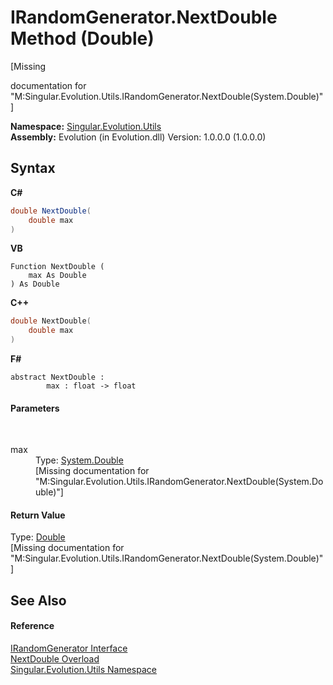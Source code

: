# IRandomGenerator.NextDouble Method (Double)
 

\[Missing <summary> documentation for "M:Singular.Evolution.Utils.IRandomGenerator.NextDouble(System.Double)"\]

**Namespace:**&nbsp;<a href="bb7b030e-87d6-8095-f2c6-b0b821b0d323">Singular.Evolution.Utils</a><br />**Assembly:**&nbsp;Evolution (in Evolution.dll) Version: 1.0.0.0 (1.0.0.0)

## Syntax

**C#**<br />
``` C#
double NextDouble(
	double max
)
```

**VB**<br />
``` VB
Function NextDouble ( 
	max As Double
) As Double
```

**C++**<br />
``` C++
double NextDouble(
	double max
)
```

**F#**<br />
``` F#
abstract NextDouble : 
        max : float -> float 

```


#### Parameters
&nbsp;<dl><dt>max</dt><dd>Type: <a href="http://msdn2.microsoft.com/en-us/library/643eft0t" target="_blank">System.Double</a><br />\[Missing <param name="max"/> documentation for "M:Singular.Evolution.Utils.IRandomGenerator.NextDouble(System.Double)"\]</dd></dl>

#### Return Value
Type: <a href="http://msdn2.microsoft.com/en-us/library/643eft0t" target="_blank">Double</a><br />\[Missing <returns> documentation for "M:Singular.Evolution.Utils.IRandomGenerator.NextDouble(System.Double)"\]

## See Also


#### Reference
<a href="1a505df9-17bd-2b3c-3904-6599504965ae">IRandomGenerator Interface</a><br /><a href="ea3c3564-534c-a7af-4696-a9eebba9db1a">NextDouble Overload</a><br /><a href="bb7b030e-87d6-8095-f2c6-b0b821b0d323">Singular.Evolution.Utils Namespace</a><br />